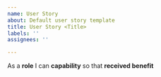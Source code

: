 ```yaml
---
name: User Story
about: Default user story template
title: User Story <Title>
labels: ''
assignees: ''

---
```


As a **role** I can **capability** so that **received benefit**
